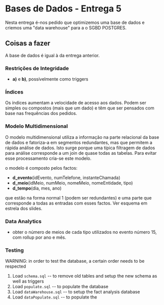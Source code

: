 # Bases de Dados - Entrega 5

Nesta entrega é-nos pedido que optimizemos uma base de dados e criemos uma "data warehouse" para a o SGBD POSTGRES.



## Coisas  a fazer

A base de dados é igual à da entrega anterior.

### Restrições de Integridade

* **a)** e **b)**, possívelmente como triggers

### Índices

Os índices aumentam a velocidade de acesso aos dados. Podem ser simples ou compostos (mais que um dado) e têm que ser pensados com base nas frequências dos pedidos.

### Modelo Multidimensional

O modelo multidimensional utiliza a informação na parte relacional da base de dados e fatoriza-a em segmentos redundantes, mas que permitem a rápida análise de dados. Isto surge porque uma típica filtragem de dados para análise corresponde a um join de quase todas as tabelas. Para evitar esse processamento cria-se este modelo.

o modelo é composto pelos factos:

* **d_evento**(idEvento, numTelefone, instanteChamada)
* **d_meio**(idMeio, numMeio, nomeMeio, nomeEntidade, tipo)
* **d_tempo**(dia, mes, ano)

que estão na forma normal 1 (podem ser redundantes) e uma parte que corresponde a todas as entradas com esses factos. Ver esquema em estrela dos slides.


### Data Analytics

* obter o número de meios de cada tipo utilizados no evento número 15, com
  rollup por ano e mês.


### Testing
WARNING: in order to test the database, a certain order needs to be respected
1. Load `schema.sql`   -- to remove old tables and setup the new schema as well as triggers
3. Load `populate.sql` -- to populate the database
4. Load `dataWarehouse.sql` -- to setup the fact analysis database
5. Load `dataPopulate.sql`  -- to populate the
